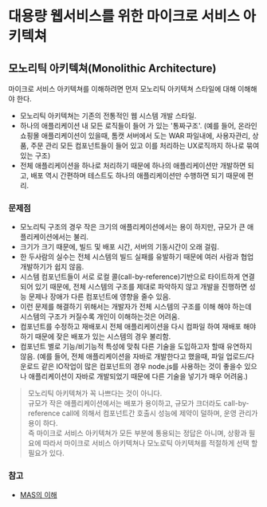 # 대용량 웹서비스를 위한 마이크로 서비스 아키텍쳐

## 모노리틱 아키텍쳐(Monolithic Architecture)
마이크로 서비스 아키텍쳐를 이해하려면 먼저 모노리틱 아키텍쳐 스타일에 대해 이해해야 한다.

- 모노리틱 아키텍쳐는 기존의 전통적인 웹 시스템 개발 스타일.
- 하나의 애플리케이션 내 모든 로직들이 들어 가 있는 '통짜구조'.
(예를 들어, 온라인 쇼핑몰 애플리케이션이 있을때, 톰캣 서버에서 도는 WAR 파일내에, 사용자관리, 상품, 주문 관리 모든 컴포넌트들이 들어 있고 이를 처리하는 UX로직까지 하나로 묶여 있는 구조)
- 전체 애플리케이션을 하나로 처리하기 때문에 하나의 애플리케이션만 개발하면 되고, 배포 역시 간편하며 테스트도 하나의 애플리케이션만 수행하면 되기 때문에 편리.

### 문제점
- 모노리틱 구조의 경우 작은 크기의 애플리케이션에서는 용이 하지만, 규모가 큰 애플리케이션에서는 불리.
- 크기가 크기 때문에, 빌드 및 배포 시간, 서버의 기동시간이 오래 걸림.
- 한 두사람의 실수는 전체 시스템의 빌드 실패를 유발하기 때문에 여러 사람과 협업 개발하기가 쉽지 않음.
- 시스템 컴포넌트들이 서로 로컬 콜(call-by-reference)기반으로 타이트하게 연결되어 있기 때문에, 전체 시스템의 구조를 제대로 파악하지 않고 개발을 진행하면 성능 문제나 장애가 다른 컴포넌트에 영향을 줄수 있음.
- 이런 문제를 해결하기 위해서는 개발자가 전체 시스템의 구조를 이해 해야 하는데 시스템의 구조가 커질수록 개인이 이해하는것은 어려움.
- 컴포넌트를 수정하고 재배포시 전체 애플리케이션을 다시 컴파일 하여 재배포 해야 하기 때문에 잦은 배포가 있는 시스템의 경우 불리함.
- 컴포넌트 별로 기능/비기능적 특성에 맞춰 다른 기술을 도입하고자 할때 유연하지 않음.
(예를 들어, 전체 애플리케이션을 자바로 개발한다고 했을때, 파일 업로드/다운로드 같은 IO작업이 많은 컴포넌트의 경우 node.js를 사용하는 것이 좋을수 있으나 애플리케이션이 자바로 개발되었기 때문에 다른 기술을 넣기가 매우 어려움.)

>모노리틱 아키텍쳐가 꼭 나쁘다는 것이 아니다.
><br> 규모가 작은 애플리케이션에서는 배포가 용이하고, 규모가 크더라도 call-by-reference call에 의해서 컴포넌트간 호출시 성능에 제약이 덜하며, 운영 관리가 용이 하다.
><br> 즉 마이크로 서비스 아키텍쳐가 모든 부분에 통용되는 정답은 아니며, 상황과 필요에 따라서 마이크로 서비스 아키텍쳐나 모노로틱 아키텍쳐를 적절하게 선택 할 필요가 있다.

### 참고
- [MAS의 이해](https://bcho.tistory.com/948)